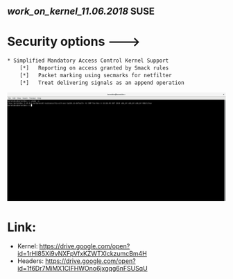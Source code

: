 ***work_on_kernel_11.06.2018*** **SUSE**
----------------------------------------------------
# Security options  --->
```bash
* Simplified Mandatory Access Control Kernel Support
    [*]   Reporting on access granted by Smack rules
    [*]   Packet marking using secmarks for netfilter
    [*]   Treat delivering signals as an append operation 
```
![](https://github.com/nu11secur1ty/kernel-4.19.0V.Varbanovski_lp150.12.22_default/blob/master/work_on_kernel_11.06.2018/Screenshot%20from%202018-11-07%2014-11-00.png)

# Link:
- Kernel: https://drive.google.com/open?id=1rHI85Xi9vNXFpVfxKZWTXlckzumcBm4H
- Headers: https://drive.google.com/open?id=1f6Dr7MiMX1CIFHWOno6jxgqg6nFSUSqU
